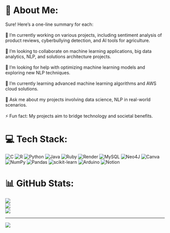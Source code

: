 # 💫 About Me:
Sure! Here’s a one-line summary for each:<br><br>🔭 I’m currently working on various projects, including sentiment analysis of product reviews, cyberbullying detection, and AI tools for agriculture.<br><br>👯 I’m looking to collaborate on machine learning applications, big data analytics, NLP, and solutions architecture projects.<br><br>🤝 I’m looking for help with optimizing machine learning models and exploring new NLP techniques.<br><br>🌱 I’m currently learning advanced machine learning algorithms and AWS cloud solutions.<br><br>💬 Ask me about my projects involving data science, NLP  in real-world scenarios.<br><br>⚡ Fun fact: My projects aim to bridge technology and societal benefits.
 

# 💻 Tech Stack:
![C](https://img.shields.io/badge/c-%2300599C.svg?style=for-the-badge&logo=c&logoColor=white) ![R](https://img.shields.io/badge/r-%23276DC3.svg?style=for-the-badge&logo=r&logoColor=white) ![Python](https://img.shields.io/badge/python-3670A0?style=for-the-badge&logo=python&logoColor=ffdd54) ![Java](https://img.shields.io/badge/java-%23ED8B00.svg?style=for-the-badge&logo=openjdk&logoColor=white) ![Ruby](https://img.shields.io/badge/ruby-%23CC342D.svg?style=for-the-badge&logo=ruby&logoColor=white) ![Render](https://img.shields.io/badge/Render-%46E3B7.svg?style=for-the-badge&logo=render&logoColor=white) ![MySQL](https://img.shields.io/badge/mysql-4479A1.svg?style=for-the-badge&logo=mysql&logoColor=white) ![Neo4J](https://img.shields.io/badge/Neo4j-008CC1?style=for-the-badge&logo=neo4j&logoColor=white) ![Canva](https://img.shields.io/badge/Canva-%2300C4CC.svg?style=for-the-badge&logo=Canva&logoColor=white) ![NumPy](https://img.shields.io/badge/numpy-%23013243.svg?style=for-the-badge&logo=numpy&logoColor=white) ![Pandas](https://img.shields.io/badge/pandas-%23150458.svg?style=for-the-badge&logo=pandas&logoColor=white) ![scikit-learn](https://img.shields.io/badge/scikit--learn-%23F7931E.svg?style=for-the-badge&logo=scikit-learn&logoColor=white) ![Arduino](https://img.shields.io/badge/-Arduino-00979D?style=for-the-badge&logo=Arduino&logoColor=white) ![Notion](https://img.shields.io/badge/Notion-%23000000.svg?style=for-the-badge&logo=notion&logoColor=white)
# 📊 GitHub Stats:
![](https://github-readme-stats.vercel.app/api?username=geethsai0507&theme=onedark&hide_border=false&include_all_commits=false&count_private=false)<br/>
![](https://github-readme-streak-stats.herokuapp.com/?user=geethsai0507&theme=onedark&hide_border=false)<br/>
![](https://github-readme-stats.vercel.app/api/top-langs/?username=geethsai0507&theme=onedark&hide_border=false&include_all_commits=false&count_private=false&layout=compact)

---
[![](https://visitcount.itsvg.in/api?id=geethsai0507&icon=0&color=0)](https://visitcount.itsvg.in)

<!-- Proudly created with GPRM ( https://gprm.itsvg.in ) -->

